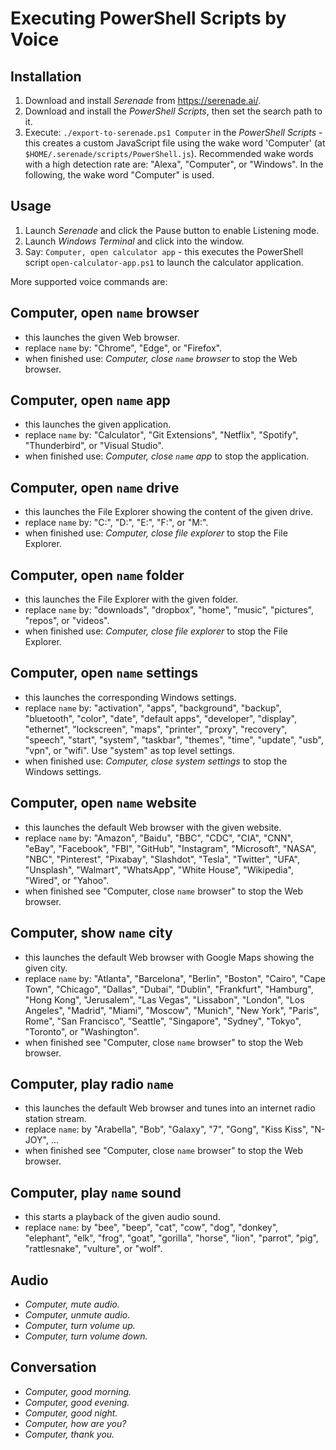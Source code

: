 Executing PowerShell Scripts by Voice
=====================================


Installation
------------
1. Download and install *Serenade* from https://serenade.ai/.
2. Download and install the *PowerShell Scripts*, then set the search path to it.
3. Execute: `./export-to-serenade.ps1 Computer` in the *PowerShell Scripts* - this creates a custom JavaScript file using the wake word 'Computer' (at `$HOME/.serenade/scripts/PowerShell.js`). Recommended wake words with a high detection rate are: "Alexa", "Computer", or "Windows". In the following, the wake word "Computer" is used.


Usage
-----
1. Launch *Serenade* and click the Pause button to enable Listening mode.
2. Launch *Windows Terminal* and click into the window.
3. Say: `Computer, open calculator app` - this executes the PowerShell script `open-calculator-app.ps1` to launch the calculator application.

More supported voice commands are:


Computer, open `name` browser
--------------------------------
* this launches the given Web browser.
* replace `name` by: "Chrome", "Edge", or "Firefox".
* when finished use: *Computer, close `name` browser* to stop the Web browser.


Computer, open `name` app
--------------------------
* this launches the given application.
* replace `name` by: "Calculator", "Git Extensions", "Netflix", "Spotify", "Thunderbird", or "Visual Studio".
* when finished use: *Computer, close `name` app* to stop the application.


Computer, open `name` drive
----------------------------
* this launches the File Explorer showing the content of the given drive.
* replace `name` by: "C:", "D:", "E:", "F:", or "M:".
* when finished use: *Computer, close file explorer* to stop the File Explorer.


Computer, open `name` folder
--------------------------
* this launches the File Explorer with the given folder.
* replace `name` by: "downloads", "dropbox", "home", "music", "pictures", "repos", or "videos".
* when finished use: *Computer, close file explorer* to stop the File Explorer.


Computer, open `name` settings
-------------------------------
* this launches the corresponding Windows settings.
* replace `name` by: "activation", "apps", "background", "backup", "bluetooth", "color", "date", "default apps", "developer", "display", "ethernet", "lockscreen", "maps", "printer", "proxy", "recovery", "speech", "start", "system", "taskbar", "themes", "time", "update", "usb", "vpn", or "wifi". Use "system" as top level settings.
* when finished use: *Computer, close system settings* to stop the Windows settings.


Computer, open `name` website
-----------------------------
* this launches the default Web browser with the given website.
* replace `name` by: "Amazon", "Baidu", "BBC", "CDC", "CIA", "CNN", "eBay", "Facebook", "FBI", "GitHub", "Instagram", "Microsoft", "NASA", "NBC", "Pinterest", "Pixabay", "Slashdot", "Tesla", "Twitter", "UFA", "Unsplash", "Walmart", "WhatsApp", "White House", "Wikipedia", "Wired", or "Yahoo".
* when finished see "Computer, close `name` browser" to stop the Web browser.


Computer, show `name` city
--------------------------
* this launches the default Web browser with Google Maps showing the given city.
* replace `name` by: "Atlanta", "Barcelona", "Berlin", "Boston", "Cairo", "Cape Town", "Chicago", "Dallas", "Dubai", "Dublin", "Frankfurt", "Hamburg", "Hong Kong", "Jerusalem", "Las Vegas", "Lissabon", "London", "Los Angeles", "Madrid", "Miami", "Moscow", "Munich", "New York", "Paris", Rome", "San Francisco", "Seattle", "Singapore", "Sydney", "Tokyo", "Toronto", or "Washington".
* when finished see "Computer, close `name` browser" to stop the Web browser.


Computer, play radio `name`
---------------------------
* this launches the default Web browser and tunes into an internet radio station stream.
* replace `name`: by "Arabella", "Bob", "Galaxy", "7", "Gong", "Kiss Kiss", "N-JOY", ...
* when finished see "Computer, close `name` browser" to stop the Web browser.


Computer, play `name` sound
---------------------------
* this starts a playback of the given audio sound.
* replace `name`: by "bee", "beep", "cat", "cow", "dog", "donkey", "elephant", "elk", "frog", "goat", "gorilla", "horse", "lion", "parrot", "pig", "rattlesnake", "vulture", or "wolf".


Audio
-----
* *Computer, mute audio.*
* *Computer, unmute audio.*
* *Computer, turn volume up.*
* *Computer, turn volume down.*


Conversation
------------
* *Computer, good morning.*
* *Computer, good evening.*
* *Computer, good night.*
* *Computer, how are you?*
* *Computer, thank you.*
